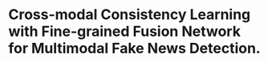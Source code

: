 # Cross-modal Consistency Learning with Fine-grained Fusion Network for Multimodal Fake News Detection.










